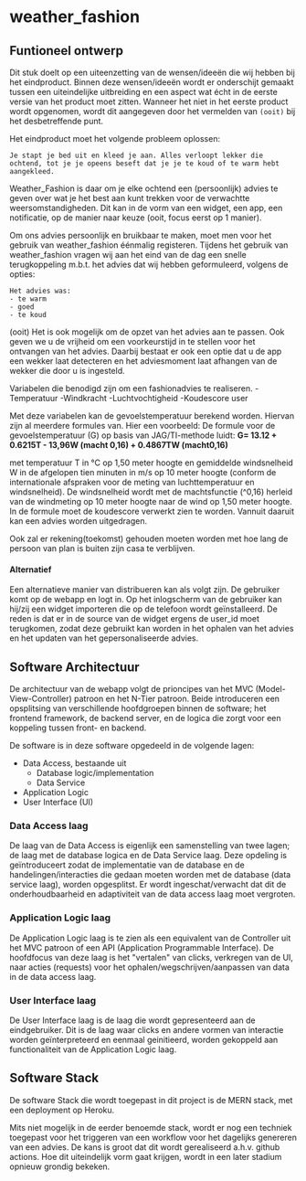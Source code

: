 # weather_fashion

## Funtioneel ontwerp
Dit stuk doelt op een uiteenzetting van de wensen/ideeën die wij hebben bij het eindproduct. Binnen deze wensen/ideeën wordt er onderschijt gemaakt tussen een uiteindelijke uitbreiding en een aspect wat écht in de eerste versie van het product moet zitten. Wanneer het niet in het eerste product wordt opgenomen, wordt dit aangegeven door het vermelden van `(ooit)` bij het desbetreffende punt.


Het eindproduct moet het volgende probleem oplossen:
```
Je stapt je bed uit en kleed je aan. Alles verloopt lekker die ochtend, tot je je opeens beseft dat je je te koud of te warm hebt aangekleed.
```

Weather_Fashion is daar om je elke ochtend een (persoonlijk) advies te geven over wat je het best aan kunt trekken voor de verwachtte weersomstandigheden. Dit kan in de vorm van een widget, een app, een notificatie, op de manier naar keuze (ooit, focus eerst op 1 manier).

Om ons advies persoonlijk en bruikbaar te maken, moet men voor het gebruik van weather_fashion éénmalig registeren. Tijdens het gebruik van weather_fashion vragen wij aan het eind van de dag een snelle terugkoppeling m.b.t. het advies dat wij hebben geformuleerd, volgens de opties:
```
Het advies was:
- te warm
- goed
- te koud
```
(ooit) Het is ook mogelijk om de opzet van het advies aan te passen. Ook geven we u de vrijheid om een voorkeurstijd in te stellen voor het ontvangen van het advies. Daarbij bestaat er ook een optie dat u de app een wekker laat detecteren en het adviesmoment laat afhangen van de wekker die door u is ingesteld.

Variabelen die benodigd zijn om een fashionadvies te realiseren.
-Temperatuur
-Windkracht
-Luchtvochtigheid
-Koudescore user

Met deze variabelen kan de gevoelstemperatuur berekend worden. Hiervan zijn al meerdere formules van. Hier een voorbeeld:
De formule voor de gevoelstemperatuur (G) op basis van JAG/TI-methode luidt: **G= 13.12 + 0.6215T - 13,96W (macht 0,16) + 0.4867TW (macht0,16)**

met temperatuur T in °C op 1,50 meter hoogte en gemiddelde windsnelheid W in de afgelopen tien minuten in m/s op 10 meter hoogte (conform de internationale afspraken voor de meting van luchttemperatuur en windsnelheid). De windsnelheid wordt met de machtsfunctie (^0,16) herleid van de windmeting op 10 meter hoogte naar de wind op 1,50 meter hoogte. In de formule moet de koudescore verwerkt zien te worden. Vannuit daaruit kan een advies worden uitgedragen.

Ook zal er rekening(toekomst) gehouden moeten worden met hoe lang de persoon van plan is buiten zijn casa te verblijven.

#### Alternatief
Een alternatieve manier van distribueren kan als volgt zijn.
De gebruiker komt op de webapp en logt in. Op het inlogscherm van de gebruiker kan hij/zij een widget importeren die op de telefoon wordt geïnstalleerd. De reden is dat er in de source van de widget ergens de user_id moet terugkomen, zodat deze gebruikt kan worden in het ophalen van het advies en het updaten van het gepersonaliseerde advies.


## Software Architectuur
De architectuur van de webapp volgt de prioncipes van het MVC (Model-View-Controller) patroon en het N-Tier patroon. Beide introduceren een opsplitsing van verschillende hoofdgroepen binnen de software; het frontend framework, de backend server, en de logica die zorgt voor een koppeling tussen front- en backend.

De software is in deze software opgedeeld in de volgende lagen:
- Data Access, bestaande uit
    - Database logic/implementation
    - Data Service
- Application Logic
- User Interface (UI)

### Data Access laag
De laag van de Data Access is eigenlijk een samenstelling van twee lagen; de laag met de database logica en de Data Service laag. 
Deze opdeling is geïntroduceert zodat de implementatie van de database en de handelingen/interacties die gedaan moeten worden met de database (data service laag), worden opgesplitst. Er wordt ingeschat/verwacht dat dit de onderhoudbaarheid en adaptiviteit van de data access laag moet vergroten.

### Application Logic laag
De Application Logic laag is te zien als een equivalent van de Controller uit het MVC patroon of een API (Application Programmable Interface). De hoofdfocus van deze laag is het "vertalen" van clicks, verkregen van de UI, naar acties (requests) voor het ophalen/wegschrijven/aanpassen van data in de data access laag.

### User Interface laag
De User Interface laag is de laag die wordt gepresenteerd aan de eindgebruiker. Dit is de laag waar clicks en andere vormen van interactie worden geïnterpreteerd en eenmaal geinitieerd, worden gekoppeld aan functionaliteit van de Application Logic laag.

## Software Stack
De software Stack die wordt toegepast in dit project is de MERN stack, met een deployment op Heroku. 

Mits niet mogelijk in de eerder benoemde stack, wordt er nog een techniek toegepast voor het triggeren van een workflow voor het dagelijks genereren van een advies. De kans is groot dat dit wordt gerealiseerd a.h.v. github actions. Hoe dit uiteindelijk vorm gaat krijgen, wordt in een later stadium opnieuw grondig bekeken.
